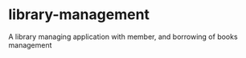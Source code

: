 # library-management
 A library managing application with member, and borrowing of books management
